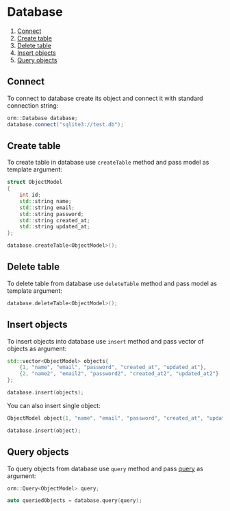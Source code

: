 # Database

1. [Connect](#connect)
2. [Create table](#create-table)
3. [Delete table](#delete-table)
4. [Insert objects](#insert-objects)
5. [Query objects](#query-objects)

## Connect

To connect to database create its object and connect it with standard connection string:

```cpp
orm::Database database;
database.connect("sqlite3://test.db");
```

## Create table

To create table in database use `createTable` method and pass model as template argument:

```cpp
struct ObjectModel
{
    int id;
    std::string name;
    std::string email;
    std::string password;
    std::string created_at;
    std::string updated_at;
};

database.createTable<ObjectModel>();
```

## Delete table

To delete table from database use `deleteTable` method and pass model as template argument:

```cpp
database.deleteTable<ObjectModel>();
```

## Insert objects

To insert objects into database use `insert` method and pass vector of objects as argument:

```cpp
std::vector<ObjectModel> objects{
    {1, "name", "email", "password", "created_at", "updated_at"}, 
    {2, "name2", "email2", "password2", "created_at2", "updated_at2"}
};

database.insert(objects);
```

You can also insert single object:

```cpp
ObjectModel object{1, "name", "email", "password", "created_at", "updated_at"};

database.insert(object);
```

## Query objects

To query objects from database use `query` method and pass [query](query.md) as argument:

```cpp
orm::Query<ObjectModel> query;

auto queriedObjects = database.query(query);
```
